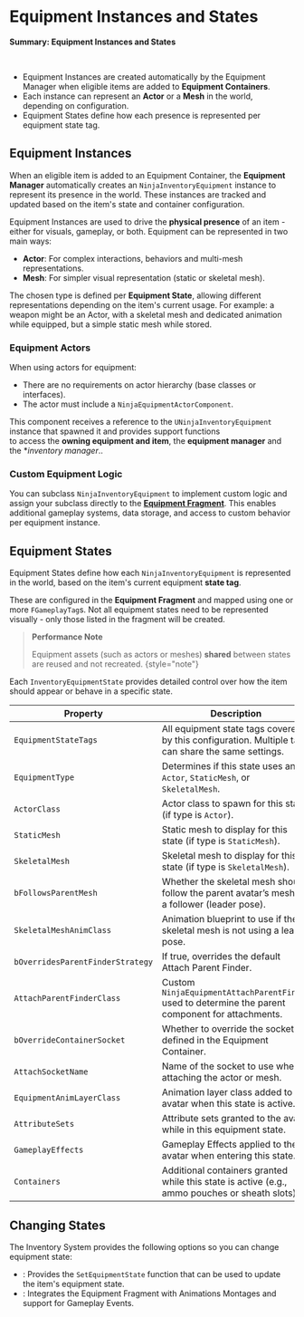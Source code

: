 # Equipment Instances and States
<primary-label ref="inventory"/>

<tldr>
    <p><b>Summary: Equipment Instances and States</b></p>
    <br/>
    <ul>
        <li>Equipment Instances are created automatically by the Equipment Manager when eligible items are added to <b>Equipment Containers</b>.</li>
        <li>Each instance can represent an <b>Actor</b> or a <b>Mesh</b> in the world, depending on configuration.</li>
        <li>Equipment States define how each presence is represented per equipment state tag.</li>
    </ul>
</tldr>

## Equipment Instances

When an eligible item is added to an Equipment Container, the **Equipment Manager** automatically creates an `NinjaInventoryEquipment` 
instance to represent its presence in the world. These instances are tracked and updated based on the item's state and container configuration.

Equipment Instances are used to drive the **physical presence** of an item - either for visuals, gameplay, or both. 
Equipment can be represented in two main ways:

- **Actor**: For complex interactions, behaviors and multi-mesh representations.
- **Mesh**: For simpler visual representation (static or skeletal mesh).

The chosen type is defined per **Equipment State**, allowing different representations depending on the item's current 
usage. For example: a weapon might be an Actor, with a skeletal mesh and dedicated animation while equipped, but a simple
static mesh while stored.

### Equipment Actors

When using actors for equipment:

- There are no requirements on actor hierarchy (base classes or interfaces).
- The actor must include a `NinjaEquipmentActorComponent`.

This component receives a reference to the `UNinjaInventoryEquipment` instance that spawned it and provides support functions  
to access the **owning equipment and item**, the **equipment manager** and the **inventory manager*.. 

### Custom Equipment Logic

You can subclass `NinjaInventoryEquipment` to implement custom logic and assign your subclass directly to the [**Equipment Fragment**](inv_fragment_equipment.md). 
This enables additional gameplay systems, data storage, and access to custom behavior per equipment instance.

## Equipment States

Equipment States define how each `NinjaInventoryEquipment` is represented in the world, based on the item's current 
equipment **state tag**.

These are configured in the **Equipment Fragment** and mapped using one or more `FGameplayTag`s. Not all equipment states 
need to be represented visually - only those listed in the fragment will be created.

> **Performance Note**  
> 
> Equipment assets (such as actors or meshes) **shared** between states are reused and not recreated.
{style="note"}

Each `InventoryEquipmentState` provides detailed control over how the item should appear or behave in a specific state.

| Property                         | Description                                                                                        |
|----------------------------------|----------------------------------------------------------------------------------------------------|
| `EquipmentStateTags`             | All equipment state tags covered by this configuration. Multiple tags can share the same settings. |
| `EquipmentType`                  | Determines if this state uses an `Actor`, `StaticMesh`, or `SkeletalMesh`.                         |
| `ActorClass`                     | Actor class to spawn for this state (if type is `Actor`).                                          |
| `StaticMesh`                     | Static mesh to display for this state (if type is `StaticMesh`).                                   |
| `SkeletalMesh`                   | Skeletal mesh to display for this state (if type is `SkeletalMesh`).                               |
| `bFollowsParentMesh`             | Whether the skeletal mesh should follow the parent avatar’s mesh as a follower (leader pose).      |
| `SkeletalMeshAnimClass`          | Animation blueprint to use if the skeletal mesh is not using a leader pose.                        |
| `bOverridesParentFinderStrategy` | If true, overrides the default Attach Parent Finder.                                               |
| `AttachParentFinderClass`        | Custom `NinjaEquipmentAttachParentFinder` used to determine the parent component for attachments.  |
| `bOverrideContainerSocket`       | Whether to override the socket defined in the Equipment Container.                                 |
| `AttachSocketName`               | Name of the socket to use when attaching the actor or mesh.                                        |
| `EquipmentAnimLayerClass`        | Animation layer class added to the avatar when this state is active.                               |
| `AttributeSets`                  | Attribute sets granted to the avatar while in this equipment state.                                |
| `GameplayEffects`                | Gameplay Effects applied to the avatar when entering this state.                                   |
| `Containers`                     | Additional containers granted while this state is active (e.g., ammo pouches or sheath slots).     |

## Changing States

The Inventory System provides the following options so you can change equipment state:

- **[](inv_fragment_equipment.md)**: Provides the `SetEquipmentState` function that can be used to update the item's equipment state.
- **[](inv_ability_equip.md)**: Integrates the Equipment Fragment with Animations Montages and support for Gameplay Events.  